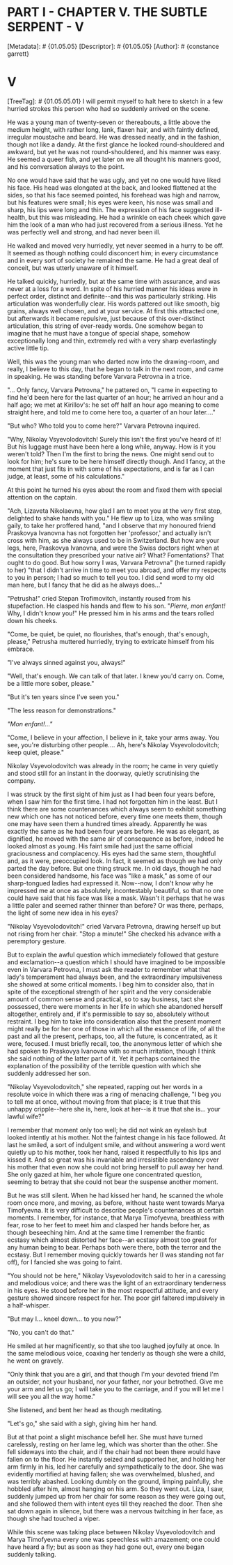 # PART I - CHAPTER V. THE SUBTLE SERPENT - V
[Metadata]: # {01.05.05}
[Descriptor]: # {01.05.05}
[Author]: # {constance garrett}
# V
[TreeTag]: # {01.05.05.01}
I will permit myself to halt here to sketch in a few hurried strokes this
person who had so suddenly arrived on the scene.

He was a young man of twenty-seven or thereabouts, a little above the medium
height, with rather long, lank, flaxen hair, and with faintly defined,
irregular moustache and beard. He was dressed neatly, and in the fashion,
though not like a dandy. At the first glance he looked round-shouldered and
awkward, but yet he was not round-shouldered, and his manner was easy. He
seemed a queer fish, and yet later on we all thought his manners good, and his
conversation always to the point.

No one would have said that he was ugly, and yet no one would have liked his
face. His head was elongated at the back, and looked flattened at the sides, so
that his face seemed pointed, his forehead was high and narrow, but his
features were small; his eyes were keen, his nose was small and sharp, his lips
were long and thin. The expression of his face suggested ill-health, but this
was misleading. He had a wrinkle on each cheek which gave him the look of a man
who had just recovered from a serious illness. Yet he was perfectly well and
strong, and had never been ill.

He walked and moved very hurriedly, yet never seemed in a hurry to be off. It
seemed as though nothing could disconcert him; in every circumstance and in
every sort of society he remained the same. He had a great deal of conceit, but
was utterly unaware of it himself.

He talked quickly, hurriedly, but at the same time with assurance, and was
never at a loss for a word. In spite of his hurried manner his ideas were in
perfect order, distinct and definite--and this was particularly striking. His
articulation was wonderfully clear. His words pattered out like smooth, big
grains, always well chosen, and at your service. At first this attracted one,
but afterwards it became repulsive, just because of this over-distinct
articulation, this string of ever-ready words.  One somehow began to imagine
that he must have a tongue of special shape, somehow exceptionally long and
thin, extremely red with a very sharp everlastingly active little tip.

Well, this was the young man who darted now into the drawing-room, and really,
I believe to this day, that he began to talk in the next room, and came in
speaking. He was standing before Varvara Petrovna in a trice.

"... Only fancy, Varvara Petrovna," he pattered on, "I came in expecting to
find he'd been here for the last quarter of an hour; he arrived an hour and a
half ago; we met at Kirillov's: he set off half an hour ago meaning to come
straight here, and told me to come here too, a quarter of an hour later...."

"But who? Who told you to come here?" Varvara Petrovna inquired.

"Why, Nikolay Vsyevolodovitch! Surely this isn't the first you've heard of it!
But his luggage must have been here a long while, anyway. How is it you weren't
told? Then I'm the first to bring the news. One might send out to look for him;
he's sure to be here himself directly though. And I fancy, at the moment that
just fits in with some of his expectations, and is far as I can judge, at
least, some of his calculations."

At this point he turned his eyes about the room and fixed them with special
attention on the captain.

"Ach, Lizaveta Nikolaevna, how glad I am to meet you at the very first step,
delighted to shake hands with you." He flew up to Liza, who was smiling gaily,
to take her proffered hand, "and I observe that my honoured friend Praskovya
Ivanovna has not forgotten her 'professor,' and actually isn't cross with him,
as she always used to be in Switzerland. But how are your legs, here, Praskovya
Ivanovna, and were the Swiss doctors right when at the consultation they
prescribed your native air? What? Fomentations? That ought to do good. But how
sorry I was, Varvara Petrovna" (he turned rapidly to her) "that I didn't arrive
in time to meet you abroad, and offer my respects to you in person; I had so
much to tell you too. I did send word to my old man here, but I fancy that he
did as he always does..."

"Petrusha!" cried Stepan Trofimovitch, instantly roused from his stupefaction.
He clasped his hands and flew to his son. "_Pierre, mon enfant!_ Why, I didn't
know you!" He pressed him in his arms and the tears rolled down his cheeks.

"Come, be quiet, be quiet, no flourishes, that's enough, that's enough,
please," Petrusha muttered hurriedly, trying to extricate himself from his
embrace.

"I've always sinned against you, always!"

"Well, that's enough. We can talk of that later. I knew you'd carry on. Come,
be a little more sober, please."

"But it's ten years since I've seen you."

"The less reason for demonstrations."

_"Mon enfant!..."_

"Come, I believe in your affection, I believe in it, take your arms away. You
see, you're disturbing other people.... Ah, here's Nikolay Vsyevolodovitch;
keep quiet, please."

Nikolay Vsyevolodovitch was already in the room; he came in very quietly and
stood still for an instant in the doorway, quietly scrutinising the company.

I was struck by the first sight of him just as I had been four years before,
when I saw him for the first time. I had not forgotten him in the least. But I
think there are some countenances which always seem to exhibit something new
which one has not noticed before, every time one meets them, though one may
have seen them a hundred times already. Apparently he was exactly the same as
he had been four years before. He was as elegant, as dignified, he moved with
the same air of consequence as before, indeed he looked almost as young. His
faint smile had just the same official graciousness and complacency. His eyes
had the same stern, thoughtful and, as it were, preoccupied look. In fact, it
seemed as though we had only parted the day before. But one thing struck me. In
old days, though he had been considered handsome, his face was "like a mask,"
as some of our sharp-tongued ladies had expressed it. Now--now, I don't know
why he impressed me at once as absolutely, incontestably beautiful, so that no
one could have said that his face was like a mask. Wasn't it perhaps that he
was a little paler and seemed rather thinner than before? Or was there,
perhaps, the light of some new idea in his eyes?

"Nikolay Vsyevolodovitch!" cried Varvara Petrovna, drawing herself up but not
rising from her chair. "Stop a minute!" She checked his advance with a
peremptory gesture.

But to explain the awful question which immediately followed that gesture and
exclamation--a question which I should have imagined to be impossible even in
Varvara Petrovna, I must ask the reader to remember what that lady's
temperament had always been, and the extraordinary impulsiveness she showed at
some critical moments. I beg him to consider also, that in spite of the
exceptional strength of her spirit and the very considerable amount of common
sense and practical, so to say business, tact she possessed, there were moments
in her life in which she abandoned herself altogether, entirely and, if it's
permissible to say so, absolutely without restraint. I beg him to take into
consideration also that the present moment might really be for her one of those
in which all the essence of life, of all the past and all the present, perhaps,
too, all the future, is concentrated, as it were, focused. I must briefly
recall, too, the anonymous letter of which she had spoken to Praskovya Ivanovna
with so much irritation, though I think she said nothing of the latter part of
it. Yet it perhaps contained the explanation of the possibility of the terrible
question with which she suddenly addressed her son.

"Nikolay Vsyevolodovitch," she repeated, rapping out her words in a resolute
voice in which there was a ring of menacing challenge, "I beg you to tell me at
once, without moving from that place; is it true that this unhappy
cripple--here she is, here, look at her--is it true that she is... your lawful
wife?"

I remember that moment only too well; he did not wink an eyelash but looked
intently at his mother. Not the faintest change in his face followed. At last
he smiled, a sort of indulgent smile, and without answering a word went quietly
up to his mother, took her hand, raised it respectfully to his lips and kissed
it. And so great was his invariable and irresistible ascendancy over his mother
that even now she could not bring herself to pull away her hand. She only gazed
at him, her whole figure one concentrated question, seeming to betray that she
could not bear the suspense another moment.

But he was still silent. When he had kissed her hand, he scanned the whole room
once more, and moving, as before, without haste went towards Marya Timofyevna.
It is very difficult to describe people's countenances at certain moments. I
remember, for instance, that Marya Timofyevna, breathless with fear, rose to
her feet to meet him and clasped her hands before her, as though beseeching
him. And at the same time I remember the frantic ecstasy which almost distorted
her face--an ecstasy almost too great for any human being to bear. Perhaps both
were there, both the terror and the ecstasy. But I remember moving quickly
towards her (I was standing not far off), for I fancied she was going to faint.

"You should not be here," Nikolay Vsyevolodovitch said to her in a caressing
and melodious voice; and there was the light of an extraordinary tenderness in
his eyes. He stood before her in the most respectful attitude, and every
gesture showed sincere respect for her. The poor girl faltered impulsively in a
half-whisper.

"But may I... kneel down... to you now?"

"No, you can't do that."

He smiled at her magnificently, so that she too laughed joyfully at once. In
the same melodious voice, coaxing her tenderly as though she were a child, he
went on gravely.

"Only think that you are a girl, and that though I'm your devoted friend I'm an
outsider, not your husband, nor your father, nor your betrothed. Give me your
arm and let us go; I will take you to the carriage, and if you will let me I
will see you all the way home."

She listened, and bent her head as though meditating.

"Let's go," she said with a sigh, giving him her hand.

But at that point a slight mischance befell her. She must have turned
carelessly, resting on her lame leg, which was shorter than the other. She fell
sideways into the chair, and if the chair had not been there would have fallen
on to the floor. He instantly seized and supported her, and holding her arm
firmly in his, led her carefully and sympathetically to the door. She was
evidently mortified at having fallen; she was overwhelmed, blushed, and was
terribly abashed. Looking dumbly on the ground, limping painfully, she hobbled
after him, almost hanging on his arm. So they went out. Liza, I saw, suddenly
jumped up from her chair for some reason as they were going out, and she
followed them with intent eyes till they reached the door. Then she sat down
again in silence, but there was a nervous twitching in her face, as though she
had touched a viper.

While this scene was taking place between Nikolay Vsyevolodovitch and Marya
Timofyevna every one was speechless with amazement; one could have heard a fly;
but as soon as they had gone out, every one began suddenly talking.

